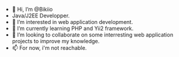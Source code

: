 - 👋 Hi, I’m @Bikiio
- Java/J2EE Developper.
- 👀 I’m interested in web application development.
- 🌱 I’m currently learning PHP and Yii2 framework.
- 💞️ I’m looking to collaborate on some interresting web application projects to improve my knowledge.
- 📫 For now, i'm not reachable.

<!---
Bikiio/Bikiio is a ✨ special ✨ repository because its `README.md` (this file) appears on your GitHub profile.
You can click the Preview link to take a look at your changes.
--->
